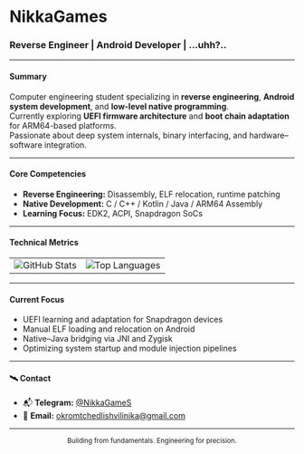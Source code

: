# NikkaGames

### Reverse Engineer | Android Developer | …uhh?..

---

#### Summary
Computer engineering student specializing in **reverse engineering**, **Android system development**, and **low-level native programming**.  
Currently exploring **UEFI firmware architecture** and **boot chain adaptation** for ARM64-based platforms.  
Passionate about deep system internals, binary interfacing, and hardware–software integration.

---

#### Core Competencies  
- **Reverse Engineering:** Disassembly, ELF relocation, runtime patching  
- **Native Development:** C / C++ / Kotlin / Java / ARM64 Assembly    
- **Learning Focus:** EDK2, ACPI, Snapdragon SoCs

---

#### Technical Metrics

| | |
|:-:|:-:|
| ![GitHub Stats](https://github-readme-stats.vercel.app/api?username=NikkaGames&show_icons=true&theme=tokyonight&count_private=true&include_all_commits=true) | ![Top Languages](https://github-readme-stats.vercel.app/api/top-langs/?username=NikkaGames&layout=compact&theme=tokyonight&langs_count=8) |

---

#### Current Focus
- UEFI learning and adaptation for Snapdragon devices  
- Manual ELF loading and relocation on Android  
- Native–Java bridging via JNI and Zygisk  
- Optimizing system startup and module injection pipelines

---

#### 🛰️ Contact
- 📬 **Telegram:** [@NikkaGameS](https://t.me/NikkaGameS)  
- 📧 **Email:** [okromtchedlishvilinika@gmail.com](mailto:okromtchedlishvilinika@gmail.com)

---

<p align="center">
  <sub>Building from fundamentals. Engineering for precision.</sub>
</p>
